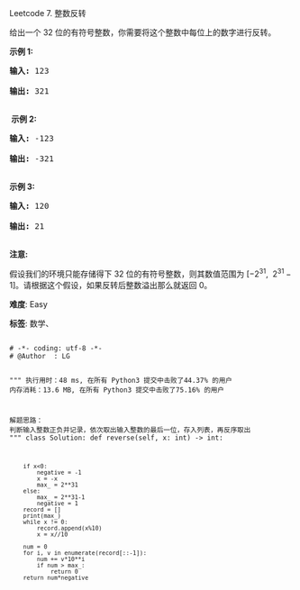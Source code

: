 Leetcode 7. 整数反转
<p>给出一个 32 位的有符号整数，你需要将这个整数中每位上的数字进行反转。</p>


<p><strong>示例&nbsp;1:</strong></p>



<pre><strong>输入:</strong> 123

<strong>输出:</strong> 321

</pre>



<p><strong>&nbsp;示例 2:</strong></p>



<pre><strong>输入:</strong> -123

<strong>输出:</strong> -321

</pre>



<p><strong>示例 3:</strong></p>



<pre><strong>输入:</strong> 120

<strong>输出:</strong> 21

</pre>



<p><strong>注意:</strong></p>



<p>假设我们的环境只能存储得下 32 位的有符号整数，则其数值范围为&nbsp;[&minus;2<sup>31</sup>,&nbsp; 2<sup>31&nbsp;</sup>&minus; 1]。请根据这个假设，如果反转后整数溢出那么就返回 0。</p>





 **难度**: Easy



 **标签**: 数学、 





<div class="hcb_wrap">
<pre class="prism undefined-numbers lang-python" data-lang="Python"><code>
# -*- coding: utf-8 -*-
# @Author  : LG

"""
执行用时：48 ms, 在所有 Python3 提交中击败了44.37% 的用户
内存消耗：13.6 MB, 在所有 Python3 提交中击败了75.16% 的用户

解题思路：
    判断输入整数正负并记录，依次取出输入整数的最后一位，存入列表，再反序取出
"""
class Solution:
    def reverse(self, x: int) -> int:

        if x<0:
            negative = -1
            x = -x
            max_ = 2**31
        else:
            max_ = 2**31-1
            negative = 1
        record = []
        print(max_)
        while x != 0:
            record.append(x%10)
            x = x//10

        num = 0
        for i, v in enumerate(record[::-1]):
            num += v*10**i
            if num > max_:
                return 0
        return num*negative
</code></pre></div>
